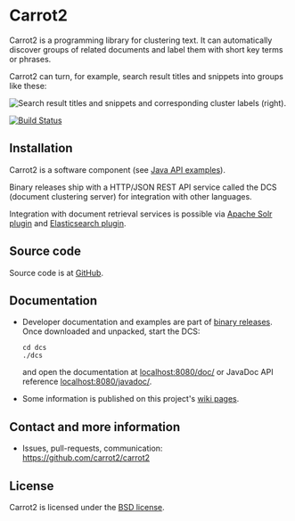 Carrot2
=======

Carrot2 is a programming library for clustering text. It can automatically 
discover groups of related documents and label them with short key terms 
or phrases.

Carrot2 can turn, for example, search result titles and snippets into 
groups like these:

![Search result titles and snippets and corresponding cluster labels (right).](doc/src/content/images/lingo3g-intro-example-light.png "")


[![Build Status](https://travis-ci.org/carrot2/carrot2.svg?branch=master)](https://travis-ci.org/carrot2/carrot2)


Installation
------------

Carrot2 is a software component (see [Java API examples](core-examples)).

Binary releases ship with a HTTP/JSON REST API service called the DCS 
(document clustering server) for integration with other languages.

Integration with document retrieval services is possible
via [Apache Solr plugin](https://lucene.apache.org/solr/guide/result-clustering.html) 
and [Elasticsearch plugin](https://github.com/carrot2/elasticsearch-carrot2).

Source code
-----------

Source code is at [GitHub](https://github.com/carrot2/carrot2). 

Documentation
-------------

* Developer documentation and examples are part of
  [binary releases](https://github.com/carrot2/carrot2/releases).
  Once downloaded and unpacked, start the DCS:

  ```shell script
  cd dcs
  ./dcs
  ```

  and open the documentation at [localhost:8080/doc/](http://localhost:8080/doc/) or
  JavaDoc API reference [localhost:8080/javadoc/](http://localhost:8080/javadoc/).

* Some information is published on this project's 
  [wiki pages](https://github.com/carrot2/carrot2/wiki).


Contact and more information
----------------------------

* Issues, pull-requests, communication:  
  https://github.com/carrot2/carrot2

License
-------

Carrot2 is licensed under the [BSD license](carrot2.LICENSE). 
